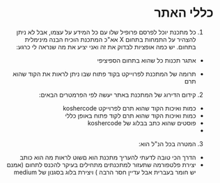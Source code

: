 <div dir="rtl" text-align="right">

# כללי האתר
1. כל מתכנת יוכל לפרסם פרופיל שלו עם כל המידע על עצמו, אבל לא ניתן להצהיר על התמחות בתחום X אא"כ המתכנת הוכיח הבנה מינימלית בתחום.
יש כמה אופציות לבדוק את זה ואני יציע את מה שנראה לי כרגע:

* אתגר תכנות כל שהוא בתחום הספיציפי

* תרומה של המתכנת לפרוייקט בקוד פתוח שבו ניתן לראות את הקוד שהוא תרם

2. קידום הדירוג של המתכנת באתר יעשה לפי הפרמטרים הבאים:

*   כמות ואיכות הקוד שהוא תרם לפרוייקט koshercode
*  כמות ואיכות הקוד שהוא תרם לקוד פתוח באופן כללי
*   פוסטים שהוא כתב בבלוג של koshercode 
* 
3. המטרה בכל הנ"ל הוא:
* הדרך הכי טובה לדעתי להעריך מתכנת הוא םשוט לראות מה הוא כותב
* יצירת פלטפורמה שתעזור למתכנתים מתחילים בעיקר להכנס לתחום (אמנם יש חומר בעברית אבל עדיין חסר הרבה )
ויצירת בלוג בסגנון של medium

</div>
